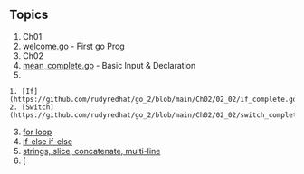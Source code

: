 ## Topics

1. Ch01
  1. [welcome.go](https://github.com/rudyredhat/go_2/blob/main/Ch01/welcome.go) - First go Prog
2. Ch02
  1. [mean_complete.go](https://github.com/rudyredhat/go_2/blob/main/Ch02/02_01/mean_complete.go) - Basic Input & Declaration
  2. 
    1. [If](https://github.com/rudyredhat/go_2/blob/main/Ch02/02_02/if_complete.go)
    2. [Switch](https://github.com/rudyredhat/go_2/blob/main/Ch02/02_02/switch_complete.go)
  3. [for loop](https://github.com/rudyredhat/go_2/blob/main/Ch02/02_03/for_complete.go)
  4. [if-else if-else](https://github.com/rudyredhat/go_2/blob/main/Ch02/02_05/fizzbuzz.go)
  5. [strings, slice, concatenate, multi-line](https://github.com/rudyredhat/go_2/blob/main/Ch02/02_06/strings_complete.go)
  6. [ 
  
